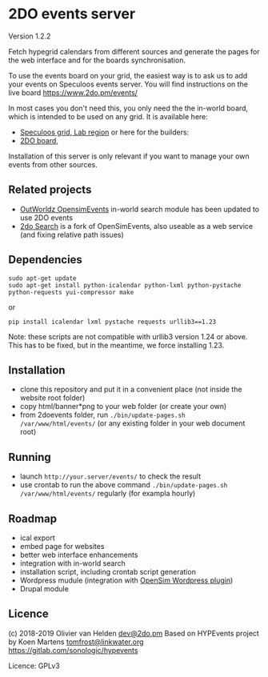 # 2DO events server

Version 1.2.2

Fetch hypegrid calendars from different sources and generate the pages for the web interface and for the boards synchronisation.

To use the events board on your grid, the easiest way is to ask us to add your events on Speculoos events server. You will find instructions on the live board <https://www.2do.pm/events/>

In most cases you don't need this, you only need the the in-world board, which is intended to be used on any grid. It is available here:

- [Speculoos grid, Lab region](hop://speculoos.world:8002/Lab/128/128/22) or here for the builders:
- [2DO board](https://git.magiiic.com/opensimulator/2do-board),

Installation of this server is only relevant if you want to manage your own events from other sources.

## Related projects

- [OutWorldz OpensimEvents](https://github.com/Outworldz/OpensimEvents) in-world search module has been updated to use 2DO events
- [2do Search](https://git.magiiic.com/opensimulator/2do-search) is a fork of OpenSimEvents, also useable as a web service (and fixing relative path issues)

## Dependencies

```shell
sudo apt-get update
sudo apt-get install python-icalendar python-lxml python-pystache python-requests yui-compressor make
```

or

```shell
pip install icalendar lxml pystache requests urllib3==1.23
```

Note: these scripts are not compatible with urllib3 version 1.24 or above. This has to be fixed, but in the meantime, we force installing 1.23.

## Installation

- clone this repository and put it in a convenient place (not inside the website root folder)
- copy html/banner*png to your web folder (or create your own)
- from 2doevents folder, run `./bin/update-pages.sh /var/www/html/events/` (or any existing folder in your web document root)

## Running

- launch `http://your.server/events/` to check the result
- use crontab to run the above command `./bin/update-pages.sh /var/www/html/events/` regularly (for exampla hourly)

## Roadmap

- ical export
- embed page for websites
- better web interface enhancements
- integration with in-world search
- installation script, including crontab script generation
- Wordpress mudule (integration with [OpenSim Wordpress plugin](https://git.magiiic.com/opensimulator/w4os))
- Drupal module

## Licence

(c) 2018-2019 Olivier van Helden [dev@2do.pm](mailto:dev@2do.pm) Based on HYPEvents project by Koen Martens [tomfrost@linkwater.org](mailto:tomfrost@linkwater.org) <https://gitlab.com/sonologic/hypevents>

Licence: GPLv3
